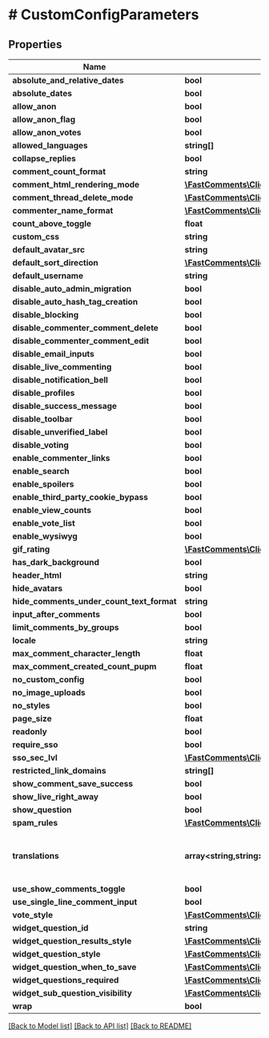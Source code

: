 # # CustomConfigParameters

## Properties

Name | Type | Description | Notes
------------ | ------------- | ------------- | -------------
**absolute_and_relative_dates** | **bool** |  | [optional]
**absolute_dates** | **bool** |  | [optional]
**allow_anon** | **bool** |  | [optional]
**allow_anon_flag** | **bool** |  | [optional]
**allow_anon_votes** | **bool** |  | [optional]
**allowed_languages** | **string[]** |  | [optional]
**collapse_replies** | **bool** |  | [optional]
**comment_count_format** | **string** |  | [optional]
**comment_html_rendering_mode** | [**\FastComments\Client\Model\CommentHTMLRenderingMode**](CommentHTMLRenderingMode.md) |  | [optional]
**comment_thread_delete_mode** | [**\FastComments\Client\Model\CommentThreadDeletionMode**](CommentThreadDeletionMode.md) |  | [optional]
**commenter_name_format** | [**\FastComments\Client\Model\CommenterNameFormats**](CommenterNameFormats.md) |  | [optional]
**count_above_toggle** | **float** |  | [optional]
**custom_css** | **string** |  | [optional]
**default_avatar_src** | **string** |  | [optional]
**default_sort_direction** | [**\FastComments\Client\Model\SortDirections**](SortDirections.md) |  | [optional]
**default_username** | **string** |  | [optional]
**disable_auto_admin_migration** | **bool** |  | [optional]
**disable_auto_hash_tag_creation** | **bool** |  | [optional]
**disable_blocking** | **bool** |  | [optional]
**disable_commenter_comment_delete** | **bool** |  | [optional]
**disable_commenter_comment_edit** | **bool** |  | [optional]
**disable_email_inputs** | **bool** |  | [optional]
**disable_live_commenting** | **bool** |  | [optional]
**disable_notification_bell** | **bool** |  | [optional]
**disable_profiles** | **bool** |  | [optional]
**disable_success_message** | **bool** |  | [optional]
**disable_toolbar** | **bool** |  | [optional]
**disable_unverified_label** | **bool** |  | [optional]
**disable_voting** | **bool** |  | [optional]
**enable_commenter_links** | **bool** |  | [optional]
**enable_search** | **bool** |  | [optional]
**enable_spoilers** | **bool** |  | [optional]
**enable_third_party_cookie_bypass** | **bool** |  | [optional]
**enable_view_counts** | **bool** |  | [optional]
**enable_vote_list** | **bool** |  | [optional]
**enable_wysiwyg** | **bool** |  | [optional]
**gif_rating** | [**\FastComments\Client\Model\GifRating**](GifRating.md) |  | [optional]
**has_dark_background** | **bool** |  | [optional]
**header_html** | **string** |  | [optional]
**hide_avatars** | **bool** |  | [optional]
**hide_comments_under_count_text_format** | **string** |  | [optional]
**input_after_comments** | **bool** |  | [optional]
**limit_comments_by_groups** | **bool** |  | [optional]
**locale** | **string** |  | [optional]
**max_comment_character_length** | **float** |  | [optional]
**max_comment_created_count_pupm** | **float** |  | [optional]
**no_custom_config** | **bool** |  | [optional]
**no_image_uploads** | **bool** |  | [optional]
**no_styles** | **bool** |  | [optional]
**page_size** | **float** |  | [optional]
**readonly** | **bool** |  | [optional]
**require_sso** | **bool** |  | [optional]
**sso_sec_lvl** | [**\FastComments\Client\Model\SSOSecurityLevel**](SSOSecurityLevel.md) |  | [optional]
**restricted_link_domains** | **string[]** |  | [optional]
**show_comment_save_success** | **bool** |  | [optional]
**show_live_right_away** | **bool** |  | [optional]
**show_question** | **bool** |  | [optional]
**spam_rules** | [**\FastComments\Client\Model\SpamRule[]**](SpamRule.md) |  | [optional]
**translations** | **array<string,string>** | Construct a type with a set of properties K of type T | [optional]
**use_show_comments_toggle** | **bool** |  | [optional]
**use_single_line_comment_input** | **bool** |  | [optional]
**vote_style** | [**\FastComments\Client\Model\VoteStyle**](VoteStyle.md) |  | [optional]
**widget_question_id** | **string** |  | [optional]
**widget_question_results_style** | [**\FastComments\Client\Model\CommentQuestionResultsRenderingType**](CommentQuestionResultsRenderingType.md) |  | [optional]
**widget_question_style** | [**\FastComments\Client\Model\QuestionRenderingType**](QuestionRenderingType.md) |  | [optional]
**widget_question_when_to_save** | [**\FastComments\Client\Model\QuestionWhenSave**](QuestionWhenSave.md) |  | [optional]
**widget_questions_required** | [**\FastComments\Client\Model\CommentQuestionsRequired**](CommentQuestionsRequired.md) |  | [optional]
**widget_sub_question_visibility** | [**\FastComments\Client\Model\QuestionSubQuestionVisibility**](QuestionSubQuestionVisibility.md) |  | [optional]
**wrap** | **bool** |  | [optional]

[[Back to Model list]](../../README.md#models) [[Back to API list]](../../README.md#endpoints) [[Back to README]](../../README.md)
